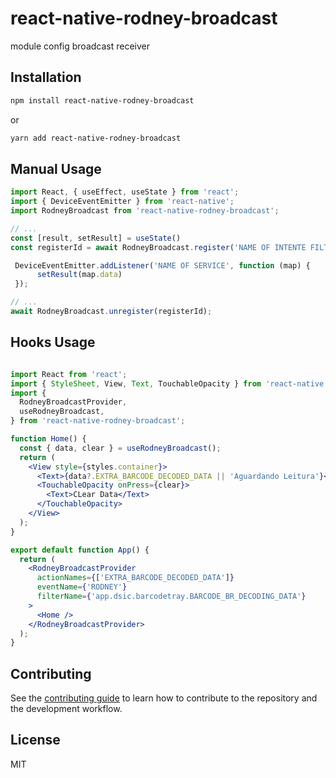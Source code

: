 # react-native-rodney-broadcast

module config broadcast receiver

## Installation

```sh
npm install react-native-rodney-broadcast
```
or
```sh
yarn add react-native-rodney-broadcast
```

## Manual Usage

```js
import React, { useEffect, useState } from 'react';
import { DeviceEventEmitter } from 'react-native';
import RodneyBroadcast from 'react-native-rodney-broadcast';

// ...
const [result, setResult] = useState()
const registerId = await RodneyBroadcast.register('NAME OF INTENTE FILTER','NAME OF PUT EXTRA','NAME OF SERVICE');

 DeviceEventEmitter.addListener('NAME OF SERVICE', function (map) {
      setResult(map.data)
 });

// ...
await RodneyBroadcast.unregister(registerId);
```

## Hooks Usage
```jsx

import React from 'react';
import { StyleSheet, View, Text, TouchableOpacity } from 'react-native';
import {
  RodneyBroadcastProvider,
  useRodneyBroadcast,
} from 'react-native-rodney-broadcast';

function Home() {
  const { data, clear } = useRodneyBroadcast();
  return (
    <View style={styles.container}>
      <Text>{data?.EXTRA_BARCODE_DECODED_DATA || 'Aguardando Leitura'}</Text>
      <TouchableOpacity onPress={clear}>
        <Text>CLear Data</Text>
      </TouchableOpacity>
    </View>
  );
}

export default function App() {
  return (
    <RodneyBroadcastProvider
      actionNames={['EXTRA_BARCODE_DECODED_DATA']}
      eventName={'RODNEY'}
      filterName={'app.dsic.barcodetray.BARCODE_BR_DECODING_DATA'}
    >
      <Home />
    </RodneyBroadcastProvider>
  );
}
```
## Contributing

See the [contributing guide](CONTRIBUTING.md) to learn how to contribute to the repository and the development workflow.

## License

MIT
